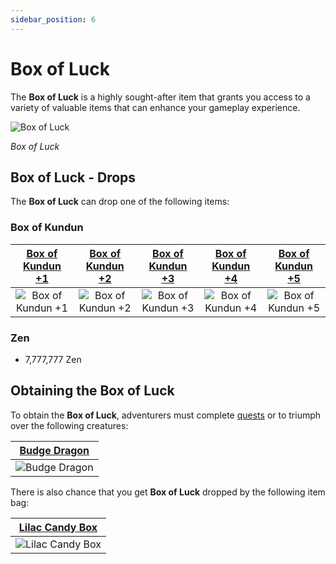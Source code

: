 ```yaml
---
sidebar_position: 6
---
```


# Box of Luck

The **Box of Luck** is a highly sought-after item that grants you access to a variety of valuable items that can enhance your gameplay experience.

![Box of Luck](/img/items/item-bags/box-of-luck.png)

_Box of Luck_

## Box of Luck - Drops

The **Box of Luck** can drop one of the following items:

### Box of Kundun

| [Box of Kundun +1](/items/item-bags/exc/box-of-kundun/bok-1) | [Box of Kundun +2](/items/item-bags/exc/box-of-kundun/bok-2) | [Box of Kundun +3](/items/item-bags/exc/box-of-kundun/bok-3) | [Box of Kundun +4](/items/item-bags/exc/box-of-kundun/bok-4) | [Box of Kundun +5](/items/item-bags/exc/box-of-kundun/bok-5) |
| :----------------------------------------------------------: | :----------------------------------------------------------: | :----------------------------------------------------------: | :----------------------------------------------------------: | :----------------------------------------------------------: |
|     ![Box of Kundun +1](/img/items/item-bags/bok-1.png)      |     ![Box of Kundun +2](/img/items/item-bags/bok-2.png)      |     ![Box of Kundun +3](/img/items/item-bags/bok-3.png)      |     ![Box of Kundun +4](/img/items/item-bags/bok-4.png)      |     ![Box of Kundun +5](/img/items/item-bags/bok-5.png)      |

### Zen

- 7,777,777 Zen

## Obtaining the Box of Luck

To obtain the **Box of Luck**, adventurers must complete [quests](/gameplay-systems/quest-system) or to triumph over the following creatures:

|  [Budge Dragon](/special-monsters/others/golden-budge-dragon)  |
| :------------------------------------------------------------: |
| ![Budge Dragon](/img/monsters/special/golden/budge-dragon.jpg) |

There is also chance that you get **Box of Luck** dropped by the following item bag:

|   [Lilac Candy Box](/items/item-bags/misc/lilac-candy-box)   |
| :----------------------------------------------------------: |
| ![Lilac Candy Box](/img/items/item-bags/lilac-candy-box.png) |
